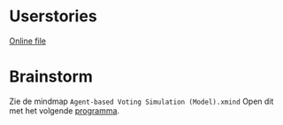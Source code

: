 # Userstories
<a href="https://hogeschoolutrecht-my.sharepoint.com/:w:/g/personal/david_demmers_student_hu_nl/ETBzzn3sm8NLhltRqmO-FSwBbP5qBNRnrVFFkmnFURKkKg?e=I5sdFH">Online file</a> 

# Brainstorm
Zie de mindmap `Agent-based Voting Simulation (Model).xmind`
Open dit met het volgende <a href='https://www.xmind.net/'>programma</a>.